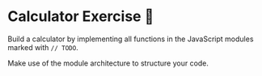 # Calculator Exercise 🧮

Build a calculator by implementing all functions in the JavaScript modules marked with `// TODO`.

Make use of the module architecture to structure your code.
